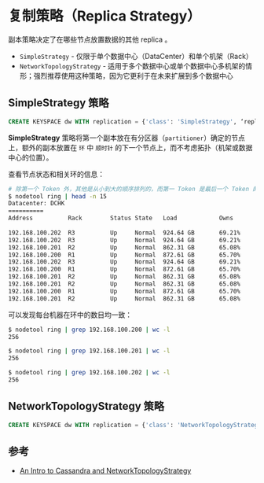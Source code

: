 # 复制策略（Replica Strategy）

副本策略决定了在哪些节点放置数据的其他 replica 。

* `SimpleStrategy` - 仅限于单个数据中心（DataCenter）和单个机架（Rack）
* `NetworkTopologyStrategy` - 适用于多个数据中心或单个数据中心多机架的情形；强烈推荐使用这种策略，因为它更利于在未来扩展到多个数据中心

## SimpleStrategy 策略

```sql
CREATE KEYSPACE dw WITH replication = {'class': 'SimpleStrategy', ‘replication_factor' : 3}
```

**SimpleStrategy** 策略将第一个副本放在有分区器（`partitioner`）确定的节点上，额外的副本放置在 `环` 中 `顺时针` 的下一个节点上，而不考虑拓扑（机架或数据中心的位置）。

查看节点状态和相关环的信息：

```sh
# 除第一个 Token 外，其他是从小到大的顺序排列的，而第一 Token 是最后一个 Token 的值，所以组成了一个环
$ nodetool ring | head -n 15
Datacenter: DCHK
==========
Address          Rack        Status State   Load            Owns                Token
                                                                                9130949731203775915
192.168.100.202  R3          Up     Normal  924.64 GB       69.21%              -9216963451953982562
192.168.100.202  R3          Up     Normal  924.64 GB       69.21%              -9106410662364002344
192.168.100.201  R2          Up     Normal  862.31 GB       65.08%              -9092861270347811784
192.168.100.200  R1          Up     Normal  872.61 GB       65.70%              -9070021370026043934
192.168.100.202  R3          Up     Normal  924.64 GB       69.21%              -9068499655225300921
192.168.100.200  R1          Up     Normal  872.61 GB       65.70%              -9054055892331851203
192.168.100.201  R2          Up     Normal  862.31 GB       65.08%              -8990740403073328847
192.168.100.201  R2          Up     Normal  862.31 GB       65.08%              -8953625771538267511
192.168.100.200  R1          Up     Normal  872.61 GB       65.70%              -8940169917998909711
192.168.100.201  R2          Up     Normal  862.31 GB       65.08%              -8938060385592030785
```

可以发现每台机器在环中的数目均一致：

```sh
$ nodetool ring | grep 192.168.100.200 | wc -l
256

$ nodetool ring | grep 192.168.100.201 | wc -l
256

$ nodetool ring | grep 192.168.100.202 | wc -l
256
```

## NetworkTopologyStrategy 策略

```sql
CREATE KEYSPACE dw WITH replication = {'class': 'NetworkTopologyStrategy', 'DC-SH' : 2, 'DC-BG' : 2}
```

## 参考

* [An Intro to Cassandra and NetworkTopologyStrategy](https://www.onsip.com/blog/intro-to-cassandra-and-networktopologystrategy)